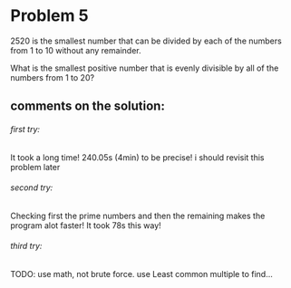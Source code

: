 # Problem 5
2520 is the smallest number that can be divided by each of the numbers from 1 to 10 without any remainder.

What is the smallest positive number that is evenly divisible by all of the numbers from 1 to 20?

## comments on the solution:
###### first try:
It took a long time! 240.05s (4min) to be precise! i should revisit this problem later
###### second try:
Checking first the prime numbers and then the remaining makes the program alot faster! It took 78s this way!
###### third try:
TODO: use math, not brute force. use Least common multiple to find...